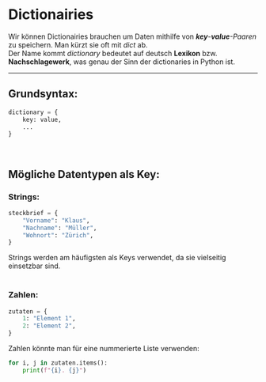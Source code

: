 # Dictionairies

Wir können Dictionairies brauchen um Daten mithilfe von _**key**-**value**-Paaren_ zu speichern. Man kürzt sie oft mit _dict_ ab.  
Der Name kommt _dictionary_ bedeutet auf deutsch **Lexikon** bzw. **Nachschlagewerk**, was genau der Sinn der dictionaries in Python ist.

---

## Grundsyntax:

```Python
dictionary = {
    key: value,
    ...
}
```

&nbsp;  

## Mögliche Datentypen als Key:

### Strings:

```Python
steckbrief = {
    "Vorname": "Klaus",
    "Nachname": "Müller",
    "Wohnort": "Zürich",
}
```

Strings werden am häufigsten als Keys verwendet, da sie vielseitig einsetzbar sind.  
&nbsp;  

### Zahlen:

```Python
zutaten = {
    1: "Element 1",
    2: "Element 2",
}
```

Zahlen könnte man für eine nummerierte Liste verwenden: 

```Python
for i, j in zutaten.items():
    print(f"{i}. {j}")
```